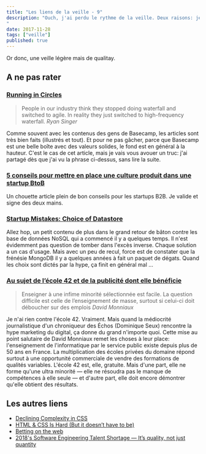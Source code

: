 ```yaml
---
title: "Les liens de la veille - 9"
description: "Ouch, j'ai perdu le rythme de la veille. Deux raisons: je suis pas mal occupé à autre chose et par ailleurs, je dois bien dire que je trouve peu de contenus qui m'accroche ces dernières semaines. 
"
date: 2017-11-28
tags: ["veille"]
published: true
---
```


Or donc, une veille légère mais de qualitay. 

## A ne pas rater

### [Running in Circles](https://m.signalvnoise.com/running-in-circles-aae73d79ce19)

>People in our industry think they stopped doing waterfall and switched to agile. In reality they just switched to high-frequency waterfall.
><cite>Ryan Singer</cite>

Comme souvent avec les contenus des gens de Basecamp, les articles sont très bien faits (illustrés et tout). Et pour ne pas gâcher, parce que Basecamp est une belle boîte avec des valeurs solides, le fond est en général à la hauteur. C'est le cas de cet article, mais je vais vous avouer un truc: j'ai partagé dès que j'ai vu la phrase ci-dessus, sans lire la suite.


### [5 conseils pour mettre en place une culture produit dans une startup BtoB](https://medium.com/nerds-hopwork/5-conseils-pour-mettre-en-place-une-culture-produit-dans-une-startup-btob-1f09316e1dce)

Un chouette article plein de bon conseils pour les startups B2B. Je valide et signe des deux mains.

### [Startup Mistakes: Choice of Datastore](https://www.stavros.io/posts/startup-mistakes-datastore/)

Allez hop, un petit contenu de plus dans le grand retour de bâton contre les base de données NoSQL qui a commencé il y a quelques temps. 
Il n'est évidemment pas question de tomber dans l'excès inverse. Chaque solution a un cas d'usage. Mais avec un peu de recul, force est de constater que la frénésie MongoDB il y a quelques années à fait un paquet de dégats. Quand les choix sont dictés par la hype, ça finit en général mal &hellip;

### [Au sujet de l’école 42 et de la publicité dont elle bénéficie](http://binaire.blog.lemonde.fr/2017/11/09/au-sujet-de-lecole-42-et-de-la-publicite-dont-elle-beneficie/)

>Enseigner à une infime minorité sélectionnée est facile. La question difficile est celle de l’enseignement de masse, surtout si celui-ci doit déboucher sur des emplois
><cite>David Monniaux</cite>

Je n'ai rien contre l'école 42. Vraiment. Mais quand la médiocrité journalistique d'un chroniqueur des Échos (Dominique Seux) rencontre la hype marketing du digital, ça donne du grand n'importe quoi. 
Cette mise au point salutaire de David Monniaux remet les choses à leur place: l'enseignement de l'informatique par le service public existe depuis plus de 50 ans en France. La multiplication des écoles privées du domaine répond surtout à une opportunité commerciale de vendre des formations de qualités variables. L'école 42 est, elle, gratuite. Mais d'une part, elle ne forme qu'une ultra minorité — elle ne résoudra pas le manque de compétences à elle seule — et d'autre part, elle doit encore démontrer qu'elle obtient des résultats.

## Les autres liens

- [Declining Complexity in CSS](http://meyerweb.com/eric/thoughts/2017/11/14/declining-complexity-in-css/)
- [HTML & CSS Is Hard (But it doesn’t have to be)](https://internetingishard.com/html-and-css/)
- [Betting on the web](https://joreteg.com/blog/betting-on-the-web)
- [2018's Software Engineering Talent Shortage — It’s quality, not just quantity](https://hackernoon.com/2018s-software-engineering-talent-shortage-its-quality-not-just-quantity-6bdfa366b899)
